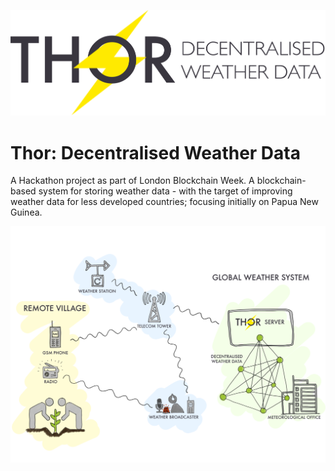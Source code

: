 ![](/resources/Logo-Thor.png)
# Thor: Decentralised Weather Data
A Hackathon project as part of London Blockchain Week. A blockchain-based system for storing weather data - with the target of improving weather data for less developed countries; focusing initially on Papua New Guinea.

![](/resources/Thor-Overview.png)